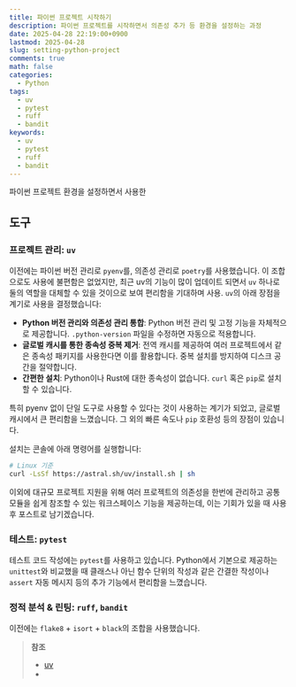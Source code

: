 ```yaml
---
title: 파이썬 프로젝트 시작하기
description: 파이썬 프로젝트를 시작하면서 의존성 추가 등 환경을 설정하는 과정
date: 2025-04-28 22:19:00+0900
lastmod: 2025-04-28
slug: setting-python-project
comments: true
math: false
categories:
  - Python
tags:
  - uv
  - pytest
  - ruff
  - bandit
keywords:
  - uv
  - pytest
  - ruff
  - bandit
---
```

파이썬 프로젝트 환경을 설정하면서 사용한 


## 도구
### 프로젝트 관리: `uv`

이전에는 파이썬 버전 관리로 `pyenv`를, 의존성 관리로 `poetry`를 사용했습니다. 이 조합으로도 사용에 불편함은 없었지만, 최근 uv의 기능이 많이 업데이트 되면서 `uv` 하나로 둘의 역할을 대체할 수 있을 것이으로 보여 편리함을 기대하며 사용. `uv`의 아래 장점을 계기로 사용을 결정했습니다:

- **Python 버전 관리와 의존성 관리 통합**: Python 버전 관리 및 고정 기능을 자체적으로 제공합니다. `.python-version` 파일을 수정하면 자동으로 적용합니다.
- **글로벌 캐시를 통한 종속성 중복 제거**: 전역 캐시를 제공하여 여러 프로젝트에서 같은 종속성 패키지를 사용한다면 이를 활용합니다. 중복 설치를 방지하여 디스크 공간을 절약합니다.
- **간편한 설치**: Python이나 Rust에 대한 종속성이 없습니다. `curl` 혹은 `pip`로 설치할 수 있습니다.

특히 pyenv 없이 단일 도구로 사용할 수 있다는 것이 사용하는 계기가 되었고, 글로벌 캐시에서 큰 편리함을 느꼈습니다. 그 외의 빠른 속도나 `pip` 호환성 등의 장점이 있습니다.

설치는 콘솔에 아래 명령어를 실행합니다:

```sh
# Linux 기준
curl -LsSf https://astral.sh/uv/install.sh | sh
```

이외에 대규모 프로젝트 지원을 위해 여러 프로젝트의 의존성을 한번에 관리하고 공통 모듈을 쉽게 참조할 수 있는 워크스페이스 기능을 제공하는데, 이는 기회가 있을 때 사용 후 포스트로 남기겠습니다.

### 테스트: `pytest`

테스트 코드 작성에는 `pytest`를 사용하고 있습니다. Python에서 기본으로 제공하는 `unittest`와 비교했을 때 클래스나 아닌 함수 단위의 작성과 같은 간결한 작성이나 `assert` 자동 메시지 등의 추가 기능에서 편리함을 느꼈습니다.

### 정적 분석 & 린팅: `ruff`, `bandit`

이전에는 `flake8` + `isort` + `black`의 조합을 사용했습니다. 




> **참조**
> - [uv](https://docs.astral.sh/uv/)
> - 
